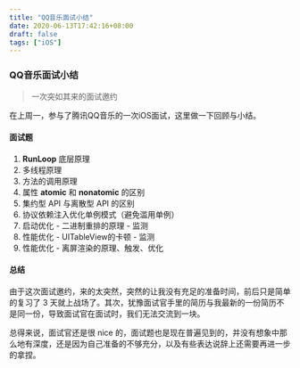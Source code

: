 ```yaml
---
title: "QQ音乐面试小结"
date: 2020-06-13T17:42:16+08:00
draft: false
tags: ["iOS"]
---
```


### QQ音乐面试小结

> 一次突如其来的面试邀约

在上周一，参与了腾讯QQ音乐的一次iOS面试，这里做一下回顾与小结。

#### 面试题

1. **RunLoop** 底层原理
2. 多线程原理
3. 方法的调用原理
4. 属性 **atomic** 和 **nonatomic** 的区别
5. 集约型 API 与离散型 API 的区别
6. 协议依赖注入优化单例模式（避免滥用单例）
7. 启动优化 - 二进制重排的原理 - 监测
8. 性能优化 - UITableView的卡顿 - 监测
9. 性能优化 - 离屏渲染的原理、触发、优化

#### 总结

由于这次面试邀约，来的太突然，突然的让我没有充足的准备时间，前后只是简单的复习了 3 天就上战场了。其次，犹豫面试官手里的简历与我最新的一份简历不是同一份，导致面试官在面试时，我们无法交流到一块。

总得来说，面试官还是很 nice 的，面试题也是现在普遍见到的，并没有想象中那么地有深度，还是因为自己准备的不够充分，以及有些表达说辞上还需要再进一步的拿捏。